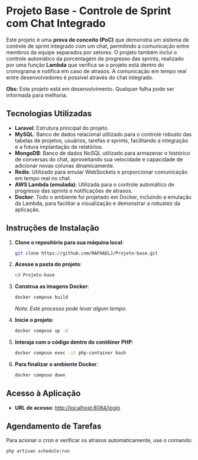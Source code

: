 # Projeto Base - Controle de Sprint com Chat Integrado

Este projeto é uma **prova de conceito (PoC)** que demonstra um sistema de controle de sprint integrado com um chat, permitindo a comunicação entre membros da equipe separados por setores. O projeto também inclui o controle automático da porcentagem de progresso das sprints, realizado por uma função **Lambda** que verifica se o projeto está dentro do cronograma e notifica em caso de atrasos. A comunicação em tempo real entre desenvolvedores é possível através do chat integrado.

**Obs:** Este projeto está em desenvolvimento. Qualquer falha pode ser informada para melhoria.

## Tecnologias Utilizadas

- **Laravel**: Estrutura principal do projeto.
- **MySQL**: Banco de dados relacional utilizado para o controle robusto das tabelas de projetos, usuários, tarefas e sprints, facilitando a integração e a futura implantação de relatórios.
- **MongoDB**: Banco de dados NoSQL utilizado para armazenar o histórico de conversas do chat, aproveitando sua velocidade e capacidade de adicionar novas colunas dinamicamente.
- **Redis**: Utilizado para emular WebSockets e proporcionar comunicação em tempo real no chat.
- **AWS Lambda (emulada)**: Utilizada para o controle automático de progresso das sprints e notificações de atrasos.
- **Docker**: Todo o ambiente foi projetado em Docker, incluindo a emulação da Lambda, para facilitar a visualização e demonstrar a robustez da aplicação.

## Instruções de Instalação

1. **Clone o repositório para sua máquina local**:
    ```bash
    git clone https://github.com/RAFHAELJ/Projeto-base.git
    ```

2. **Acesse a pasta do projeto**:
    ```bash
    cd Projeto-base
    ```

3. **Construa as imagens Docker**:
    ```bash
    docker compose build
    ```
    _Nota: Este processo pode levar algum tempo._

4. **Inicie o projeto**:
    ```bash
    docker compose up -d
    ```

5. **Interaja com o código dentro do contêiner PHP**:
    ```bash
    docker compose exec -it php-container bash
    ```

6. **Para finalizar o ambiente Docker**:
    ```bash
    docker compose down
    ```

## Acesso à Aplicação

- **URL de acesso**: [http://localhost:8084/login](http://localhost:8084/login)

## Agendamento de Tarefas

Para acionar o cron e verificar os atrasos automaticamente, use o comando:

```bash
php artisan schedule:run
